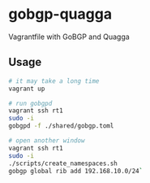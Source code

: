 # gobgp-quagga
Vagrantfile with GoBGP and Quagga 

## Usage

```bash
# it may take a long time
vagrant up

# run gobgpd
vagrant ssh rt1
sudo -i
gobgpd -f ./shared/gobgp.toml

# open another window
vagrant ssh rt1
sudo -i
./scripts/create_namespaces.sh
gobgp global rib add 192.168.10.0/24`
```
